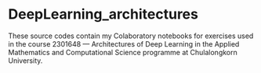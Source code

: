 # DeepLearning_architectures
These source codes contain my Colaboratory notebooks for exercises used in the course 2301648 — Architectures of Deep Learning in the Applied Mathematics and Computational Science programme at Chulalongkorn University.
